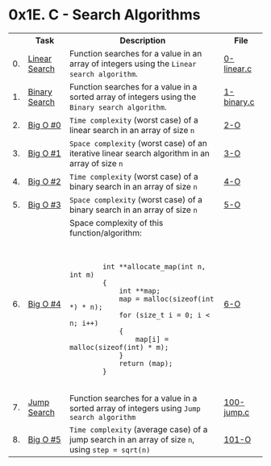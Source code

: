 <h1>0x1E. C - Search Algorithms</h1>
<table>
  <tr>
    <th></th>
    <th><strong>Task</strong></th>
    <th><strong>Description</strong></th>
    <th><strong>File</strong></th>
  </tr>
  <tr>
    <td>0.</td>
    <td><u>Linear Search</u></td>
    <td>Function searches for a value in an array of integers using the <code>Linear search algorithm</code>.</td>
    <td><a href="0-linear.c">0-linear.c</a></td>
  </tr>
  <tr>
    <td>1.</td>
    <td><u>Binary Search</u></td>
    <td>Function searches for a value in a sorted array of integers using the <code>Binary search algorithm</code>.</td>
    <td><a href="1-binary.c">1-binary.c</a></td>
  </tr>
  <tr>
    <td>2.</td>
    <td><u>Big O #0</u></td>
    <td><code>Time complexity</code> (worst case) of a linear search in an array of size <code>n</code></td>
    <td><a href="2-O">2-O</a></td>
  </tr>
  <tr>
    <td>3.</td>
    <td><u>Big O #1</u></td>
    <td><code>Space complexity</code> (worst case) of an iterative linear search algorithm in an array of size <code>n</code></td>
    <td><a href="3-O">3-O</a></td>
  </tr>
  <tr>
    <td>4.</td>
    <td><u>Big O #2</u></td>
    <td><code>Time complexity</code> (worst case) of a binary search in an array of size <code>n</code></td>
    <td><a href="4-O">4-O</a></td>
  </tr>
  <tr>
    <td>5.</td>
    <td><u>Big O #3</u></td>
    <td><code>Space complexity</code> (worst case) of a binary search in an array of size <code>n</code></td>
    <td><a href="5-O">5-O</a></td>
  </tr>
  <tr>
    <td>6.</td>
    <td><u>Big O #4</u></td>
    <td>
      Space complexity of this function/algorithm:<br><br>
      <pre><code>
        int **allocate_map(int n, int m)
        {
            int **map;
            map = malloc(sizeof(int *) * n);
            for (size_t i = 0; i < n; i++)
            {
                map[i] = malloc(sizeof(int) * m);
            }
            return (map);
        }
      </code></pre>
    </td>
    <td><a href="6-O">6-O</a></td>
  </tr>
  <tr>
    <td>7.</td>
    <td><u>Jump Search</u></td>
    <td>Function searches for a value in a sorted array of integers using <code>Jump search algorithm</code></td>
    <td><a href="100-jump.c">100-jump.c</a></td>
  </tr>
  <tr>
    <td>8.</td>
    <td><u>Big O #5</u></td>
    <td><code>Time complexity</code> (average case) of a jump search in an array of size <code>n</code>, using <code>step = sqrt(n)</code></td>
    <td><a href="101-O">101-O</a></td>
  </tr>
</table>